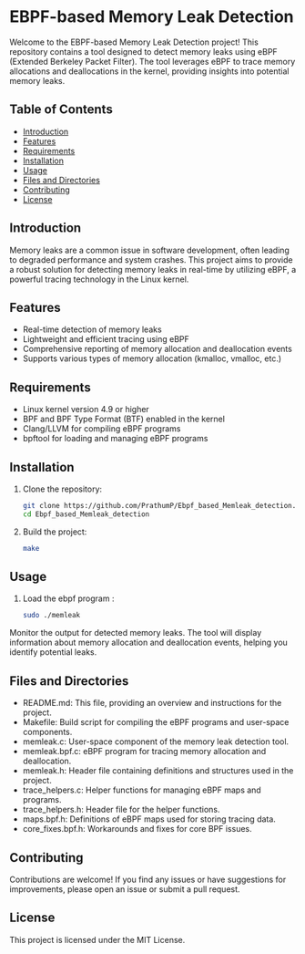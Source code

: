 # EBPF-based Memory Leak Detection

Welcome to the EBPF-based Memory Leak Detection project! This repository contains a tool designed to detect memory leaks using eBPF (Extended Berkeley Packet Filter). The tool leverages eBPF to trace memory allocations and deallocations in the kernel, providing insights into potential memory leaks.

## Table of Contents
- [Introduction](#introduction)
- [Features](#features)
- [Requirements](#requirements)
- [Installation](#installation)
- [Usage](#usage)
- [Files and Directories](#files-and-directories)
- [Contributing](#contributing)
- [License](#license)

## Introduction
Memory leaks are a common issue in software development, often leading to degraded performance and system crashes. This project aims to provide a robust solution for detecting memory leaks in real-time by utilizing eBPF, a powerful tracing technology in the Linux kernel.

## Features
- Real-time detection of memory leaks
- Lightweight and efficient tracing using eBPF
- Comprehensive reporting of memory allocation and deallocation events
- Supports various types of memory allocation (kmalloc, vmalloc, etc.)

## Requirements
- Linux kernel version 4.9 or higher
- BPF and BPF Type Format (BTF) enabled in the kernel
- Clang/LLVM for compiling eBPF programs
- bpftool for loading and managing eBPF programs

## Installation
1. Clone the repository:
   ```sh
   git clone https://github.com/PrathumP/Ebpf_based_Memleak_detection.git
   cd Ebpf_based_Memleak_detection

2. Build the project:

   ```sh
   make

## Usage
1. Load the ebpf program :
   
   ```sh
   sudo ./memleak
  Monitor the output for detected memory leaks. The tool will display information about memory allocation and deallocation events, helping you identify potential leaks.

## Files and Directories

- README.md: This file, providing an overview and instructions for the project.
- Makefile: Build script for compiling the eBPF programs and user-space components.
- memleak.c: User-space component of the memory leak detection tool.
- memleak.bpf.c: eBPF program for tracing memory allocation and deallocation.
- memleak.h: Header file containing definitions and structures used in the project.
- trace_helpers.c: Helper functions for managing eBPF maps and programs.
- trace_helpers.h: Header file for the helper functions.
- maps.bpf.h: Definitions of eBPF maps used for storing tracing data.
- core_fixes.bpf.h: Workarounds and fixes for core BPF issues.

## Contributing 

Contributions are welcome! If you find any issues or have suggestions for improvements, please open an issue or submit a pull request. 

## License 

This project is licensed under the MIT License.
